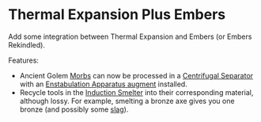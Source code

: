 Thermal Expansion Plus Embers
=============================

Add some integration between Thermal Expansion and Embers (or Embers Rekindled).

Features:

- Ancient Golem [Morbs](https://teamcofh.com/docs/1.12/thermal-expansion/morb/) can now be processed in a [Centrifugal Separator](https://teamcofh.com/docs/1.12/thermal-expansion/centrifugal-separator/) with an [Enstabulation Apparatus augment](https://teamcofh.com/docs/1.12/thermal-expansion/augment-enstabulation-apparatus/) installed.
- Recycle tools in the [Induction Smelter](https://teamcofh.com/docs/1.12/thermal-expansion/induction-smelter/) into their corresponding material, although lossy. For example, smelting a bronze axe gives you one bronze (and possibly some [slag](https://teamcofh.com/docs/1.12/thermal-foundation/slag/)).

